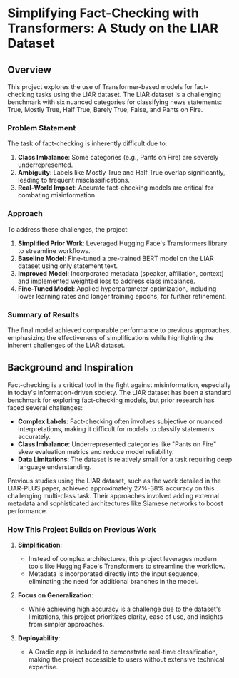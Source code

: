 # Simplifying Fact-Checking with Transformers: A Study on the LIAR Dataset

## Overview
This project explores the use of Transformer-based models for fact-checking tasks using the LIAR dataset. The LIAR dataset is a challenging benchmark with six nuanced categories for classifying news statements: True, Mostly True, Half True, Barely True, False, and Pants on Fire.

### Problem Statement
The task of fact-checking is inherently difficult due to:
1. **Class Imbalance**: Some categories (e.g., Pants on Fire) are severely underrepresented.
2. **Ambiguity**: Labels like Mostly True and Half True overlap significantly, leading to frequent misclassifications.
3. **Real-World Impact**: Accurate fact-checking models are critical for combating misinformation.

### Approach
To address these challenges, the project:
1. **Simplified Prior Work**: Leveraged Hugging Face's Transformers library to streamline workflows.
2. **Baseline Model**: Fine-tuned a pre-trained BERT model on the LIAR dataset using only statement text.
3. **Improved Model**: Incorporated metadata (speaker, affiliation, context) and implemented weighted loss to address class imbalance.
4. **Fine-Tuned Model**: Applied hyperparameter optimization, including lower learning rates and longer training epochs, for further refinement.

### Summary of Results
The final model achieved comparable performance to previous approaches, emphasizing the effectiveness of simplifications while highlighting the inherent challenges of the LIAR dataset.


## Background and Inspiration
Fact-checking is a critical tool in the fight against misinformation, especially in today's information-driven society. The LIAR dataset has been a standard benchmark for exploring fact-checking models, but prior research has faced several challenges:
- **Complex Labels**: Fact-checking often involves subjective or nuanced interpretations, making it difficult for models to classify statements accurately.
- **Class Imbalance**: Underrepresented categories like "Pants on Fire" skew evaluation metrics and reduce model reliability.
- **Data Limitations**: The dataset is relatively small for a task requiring deep language understanding.

Previous studies using the LIAR dataset, such as the work detailed in the LIAR-PLUS paper, achieved approximately 27%-38% accuracy on this challenging multi-class task. Their approaches involved adding external metadata and sophisticated architectures like Siamese networks to boost performance.

### How This Project Builds on Previous Work
1. **Simplification**:
   - Instead of complex architectures, this project leverages modern tools like Hugging Face's Transformers to streamline the workflow.
   - Metadata is incorporated directly into the input sequence, eliminating the need for additional branches in the model.

2. **Focus on Generalization**:
   - While achieving high accuracy is a challenge due to the dataset's limitations, this project prioritizes clarity, ease of use, and insights from simpler approaches.

3. **Deployability**:
   - A Gradio app is included to demonstrate real-time classification, making the project accessible to users without extensive technical expertise.


